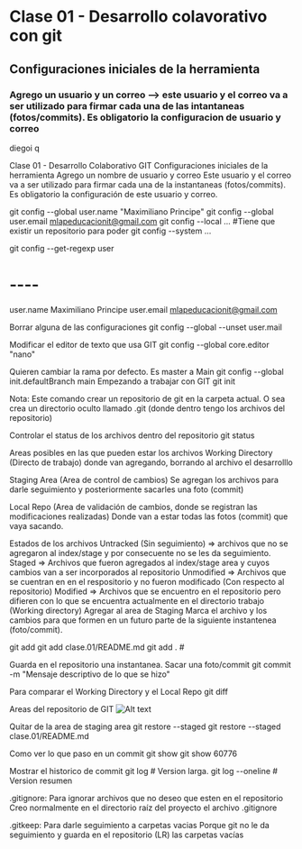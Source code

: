 # Clase 01 - Desarrollo colavorativo con git

## Configuraciones iniciales de la herramienta

### Agrego un usuario y un correo --> este usuario y el correo va a ser utilizado para firmar cada una de las intantaneas (fotos/commits). Es obligatorio la configuracion de usuario y correo


diegoi  q



Clase 01 - Desarrollo Colaborativo GIT
Configuraciones iniciales de la herramienta
Agrego un nombre de usuario y correo
Este usuario y el correo va a ser utilizado para firmar cada una de la instantaneas (fotos/commits). Es obligatorio la configuración de este usuario y correo.

git config --global user.name "Maximiliano Principe"
git config --global user.email mlapeducacionit@gmail.com
git config --local ... #Tiene que existir un repositorio para poder 
git config --system ...


git config --get-regexp user
# ----
user.name Maximiliano Principe
user.email mlapeducacionit@gmail.com


Borrar alguna de las configuraciones
git config --global --unset user.mail


Modificar el editor de texto que usa GIT
git config --global core.editor "nano"


Quieren cambiar la rama por defecto. Es master a Main
git config --global init.defaultBranch main
Empezando a trabajar con GIT
git init


Nota: Este comando crear un repositorio de git en la carpeta actual. O sea crea un directorio oculto llamado .git (donde dentro tengo los archivos del repositorio)

Controlar el status de los archivos dentro del repositorio
git status



Areas posibles en las que pueden estar los archivos
Working Directory (Directo de trabajo) donde van agregando, borrando al archivo el desarrolllo

Staging Area (Area de control de cambios) Se agregan los archivos para darle seguimiento y posteriormente sacarles una foto (commit)

Local Repo (Area de validación de cambios, donde se registran las modificaciones realizadas) Donde van a estar todas las fotos (commit) que vaya sacando.

Estados de los archivos
Untracked (Sin seguimiento) => archivos que no se agregaron al index/stage y por consecuente no se les da seguimiento.
Staged => Archivos que fueron agregados al index/stage area y cuyos cambios van a ser incorporados al repositorio
Unmodified => Archivos que se cuentran en en el respositorio y no fueron modificado (Con respecto al repositorio)
Modified => Archivos que se encuentro en el repositorio pero difieren con lo que se encuentra actualmente en el directorio trabajo (Working directory)
Agregar al area de Staging
Marca el archivo y los cambios para que formen en un futuro parte de la siguiente instantenea (foto/commit).

git add <nombre-archivo>
git add clase.01/README.md
git add . #


Guarda en el repositorio una instantanea. Sacar una foto/commit
git commit -m "Mensaje descriptivo de lo que se hizo"


Para comparar el Working Directory y el Local Repo
git diff


Areas del repositorio de GIT
![Alt text](image.png)

Quitar de la area de staging area
git restore --staged <nombre-del-archivo>
git restore --staged clase.01/README.md


Como ver lo que paso en un commit
git show <hash>
git show 60776


Mostrar el historico de commit
git log # Version larga.
git log --oneline # Version resumen


.gitignore: Para ignorar archivos que no deseo que esten en el repositorio
Creo normalmente en el directorio raíz del proyecto el archivo .gitignore

.gitkeep: Para darle seguimiento a carpetas vacias
Porque git no le da seguimiento y guarda en el repositorio (LR) las carpetas vacías